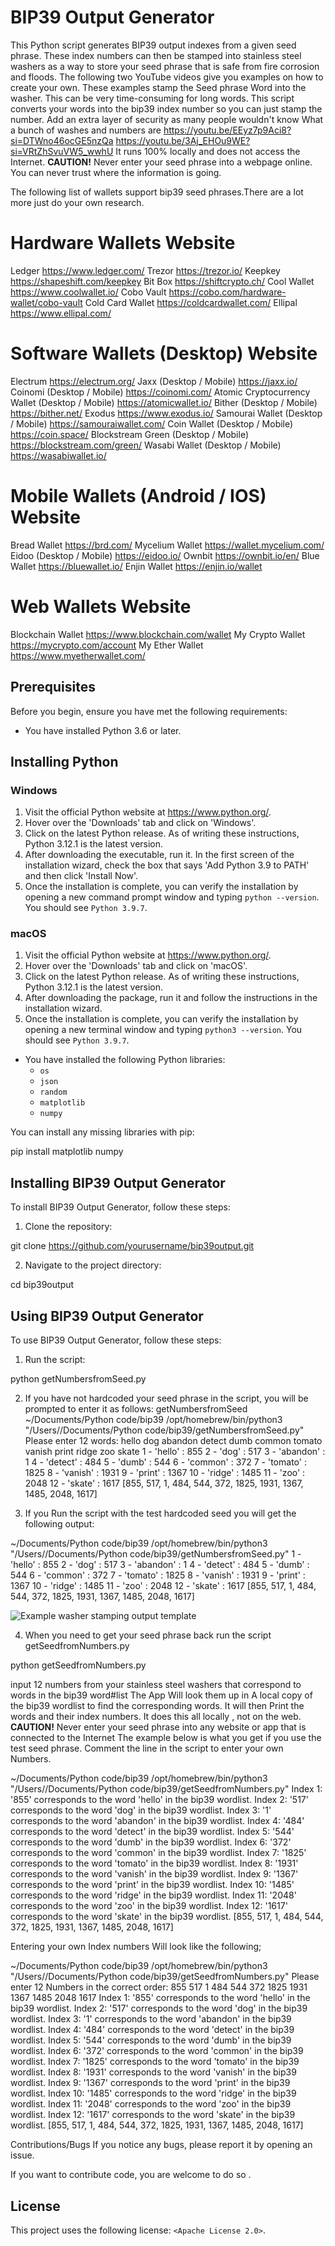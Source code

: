 # BIP39 Output Generator

This Python script generates BIP39 output indexes from a given seed phrase.
These index numbers can then be stamped into stainless steel washers as a way to store your seed phrase that is safe from fire corrosion and floods.
The following two YouTube videos give you examples on how to create your own. These examples stamp the Seed phrase Word into the washer.
This can be very time-consuming for long words. This script converts your words into the bip39 index number so you can just stamp the number.
Add an extra layer of security as many people wouldn't know What a bunch of washes and numbers are
https://youtu.be/EEyz7p9Aci8?si=DTWno46ocGE5nzQa
https://youtu.be/3Aj_EHOu9WE?si=VRtZhSvuVW5_wwhU
It runs 100% locally and does not access the Internet.
**CAUTION!** Never enter your seed phrase into a webpage online. You can never trust where the information is going.

The following list of wallets support bip39 seed phrases.There are a lot more just do your own research.
# Hardware Wallets	Website
Ledger	https://www.ledger.com/
Trezor	https://trezor.io/
Keepkey	https://shapeshift.com/keepkey
Bit Box	https://shiftcrypto.ch/
Cool Wallet	https://www.coolwallet.io/
Cobo Vault	https://cobo.com/hardware-wallet/cobo-vault
Cold Card Wallet	https://coldcardwallet.com/
Ellipal	https://www.ellipal.com/

# Software Wallets (Desktop)	Website
Electrum	https://electrum.org/
Jaxx (Desktop / Mobile)	https://jaxx.io/
Coinomi (Desktop / Mobile)	https://coinomi.com/
Atomic Cryptocurrency Wallet (Desktop / Mobile)	https://atomicwallet.io/
Bither (Desktop / Mobile)	https://bither.net/
Exodus	https://www.exodus.io/
Samourai Wallet (Desktop / Mobile)	https://samouraiwallet.com/
Coin Wallet (Desktop / Mobile)	https://coin.space/
Blockstream Green (Desktop / Mobile)	https://blockstream.com/green/
Wasabi Wallet (Desktop / Mobile)	https://wasabiwallet.io/

# Mobile Wallets (Android / IOS)	Website
Bread Wallet	https://brd.com/
Mycelium Wallet	https://wallet.mycelium.com/
Eidoo (Desktop / Mobile)	https://eidoo.io/
Ownbit	https://ownbit.io/en/
Blue Wallet	https://bluewallet.io/
Enjin Wallet	https://enjin.io/wallet

# Web Wallets	Website
Blockchain Wallet	https://www.blockchain.com/wallet
My Crypto Wallet	https://mycrypto.com/account
My Ether Wallet	https://www.myetherwallet.com/

## Prerequisites

Before you begin, ensure you have met the following requirements:

* You have installed Python 3.6 or later.

## Installing Python

### Windows

1. Visit the official Python website at https://www.python.org/.
2. Hover over the 'Downloads' tab and click on 'Windows'.
3. Click on the latest Python release. As of writing these instructions, Python 3.12.1 is the latest version.
4. After downloading the executable, run it. In the first screen of the installation wizard, check the box that says 'Add Python 3.9 to PATH' and then click 'Install Now'.
5. Once the installation is complete, you can verify the installation by opening a new command prompt window and typing `python --version`. You should see `Python 3.9.7`.

### macOS

1. Visit the official Python website at https://www.python.org/.
2. Hover over the 'Downloads' tab and click on 'macOS'.
3. Click on the latest Python release. As of writing these instructions, Python 3.12.1 is the latest version.
4. After downloading the package, run it and follow the instructions in the installation wizard.
5. Once the installation is complete, you can verify the installation by opening a new terminal window and typing `python3 --version`. You should see `Python 3.9.7`.


* You have installed the following Python libraries:
  * `os`
  * `json`
  * `random`
  * `matplotlib`
  * `numpy`

You can install any missing libraries with pip:


pip install matplotlib numpy

## Installing BIP39 Output Generator

To install BIP39 Output Generator, follow these steps:

1. Clone the repository:

git clone https://github.com/yourusername/bip39output.git

2. Navigate to the project directory:

cd bip39output


## Using BIP39 Output Generator

To use BIP39 Output Generator, follow these steps:

1. Run the script:

python getNumbersfromSeed.py

2. If you have not hardcoded your seed phrase in the script, you will be prompted to enter it as follows:
getNumbersfromSeed
~/Documents/Python code/bip39 /opt/homebrew/bin/python3 "/Users/<user>/Documents/Python code/bip39/getNumbersfromSeed.py"
Please enter 12 words: hello dog abandon detect dumb common tomato vanish print ridge zoo skate
 1 - 'hello' : 855 
 2 - 'dog' : 517 
 3 - 'abandon' : 1 
 4 - 'detect' : 484 
 5 - 'dumb' : 544 
 6 - 'common' : 372 
 7 - 'tomato' : 1825 
 8 - 'vanish' : 1931 
 9 - 'print' : 1367 
 10 - 'ridge' : 1485 
 11 - 'zoo' : 2048 
 12 - 'skate' : 1617 
[855, 517, 1, 484, 544, 372, 1825, 1931, 1367, 1485, 2048, 1617]

3. If you Run the script with the test hardcoded seed you will get the following output:

~/Documents/Python code/bip39 /opt/homebrew/bin/python3 "/Users/<user>/Documents/Python code/bip39/getNumbersfromSeed.py"
 1 - 'hello' : 855 
 2 - 'dog' : 517 
 3 - 'abandon' : 1 
 4 - 'detect' : 484 
 5 - 'dumb' : 544 
 6 - 'common' : 372 
 7 - 'tomato' : 1825 
 8 - 'vanish' : 1931 
 9 - 'print' : 1367 
 10 - 'ridge' : 1485 
 11 - 'zoo' : 2048 
 12 - 'skate' : 1617 
[855, 517, 1, 484, 544, 372, 1825, 1931, 1367, 1485, 2048, 1617]

 ![Example washer stamping output template](Images/Sampleoutput.png)


4. When you need to get your seed phrase back run the script getSeedfromNumbers.py

python getSeedfromNumbers.py

input 12 numbers from your stainless steel washers that correspond to words in the bip39 word#list 
The App Will look them up in A local copy of the bip39 wordlist to find the corresponding words. It will then Print the words and their index numbers.
It does this all locally , not on the web. **CAUTION!** Never enter your seed phrase into any website or app that is connected to the Internet
The example below is what you get if you use the test seed phrase. Comment the line in the script to enter your own Numbers.

~/Documents/Python code/bip39 /opt/homebrew/bin/python3 "/Users/<user>/Documents/Python code/bip39/getSeedfromNumbers.py"
Index 1: '855' corresponds to the word 'hello' in the bip39 wordlist.
Index 2: '517' corresponds to the word 'dog' in the bip39 wordlist.
Index 3: '1' corresponds to the word 'abandon' in the bip39 wordlist.
Index 4: '484' corresponds to the word 'detect' in the bip39 wordlist.
Index 5: '544' corresponds to the word 'dumb' in the bip39 wordlist.
Index 6: '372' corresponds to the word 'common' in the bip39 wordlist.
Index 7: '1825' corresponds to the word 'tomato' in the bip39 wordlist.
Index 8: '1931' corresponds to the word 'vanish' in the bip39 wordlist.
Index 9: '1367' corresponds to the word 'print' in the bip39 wordlist.
Index 10: '1485' corresponds to the word 'ridge' in the bip39 wordlist.
Index 11: '2048' corresponds to the word 'zoo' in the bip39 wordlist.
Index 12: '1617' corresponds to the word 'skate' in the bip39 wordlist.
[855, 517, 1, 484, 544, 372, 1825, 1931, 1367, 1485, 2048, 1617]

Entering your own Index numbers Will look like the following;

~/Documents/Python code/bip39 /opt/homebrew/bin/python3 "/Users/<users>/Documents/Python code/bip39/getSeedfromNumbers.py"
Please enter 12 Numbers in the correct order: 855 517 1 484 544 372 1825 1931 1367 1485 2048 1617
Index 1: '855' corresponds to the word 'hello' in the bip39 wordlist.
Index 2: '517' corresponds to the word 'dog' in the bip39 wordlist.
Index 3: '1' corresponds to the word 'abandon' in the bip39 wordlist.
Index 4: '484' corresponds to the word 'detect' in the bip39 wordlist.
Index 5: '544' corresponds to the word 'dumb' in the bip39 wordlist.
Index 6: '372' corresponds to the word 'common' in the bip39 wordlist.
Index 7: '1825' corresponds to the word 'tomato' in the bip39 wordlist.
Index 8: '1931' corresponds to the word 'vanish' in the bip39 wordlist.
Index 9: '1367' corresponds to the word 'print' in the bip39 wordlist.
Index 10: '1485' corresponds to the word 'ridge' in the bip39 wordlist.
Index 11: '2048' corresponds to the word 'zoo' in the bip39 wordlist.
Index 12: '1617' corresponds to the word 'skate' in the bip39 wordlist.
[855, 517, 1, 484, 544, 372, 1825, 1931, 1367, 1485, 2048, 1617]

Contributions/Bugs
If you notice any bugs, please report it by opening an issue.

If you want to contribute code, you are welcome to do so .

## License

This project uses the following license: `<Apache License 2.0>`.

